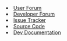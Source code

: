 <li><a href="http://forum.liquibase.org/#Forum/liquibase-users"><span>User Forum</span></a></li>
<li><a href="http://forum.liquibase.org/#Forum/liquibase-development"><span>Developer Forum</span></a></li>
<li><a href="https://github.com/liquibase/liquibase/issues"><span>Issue Tracker</span></a></li>
<li><a href="https://github.com/liquibase/liquibase"><span>Source Code</span></a></li>
<li><a href="/development/index.html"><span>Dev Documentation</span></a></li>
